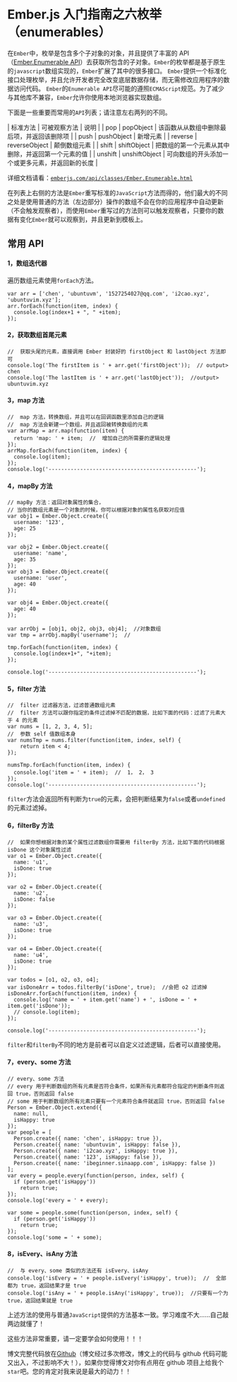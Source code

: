 # Ember.js 入门指南之六枚举（enumerables）

在`Ember`中，枚举是包含多个子对象的对象，并且提供了丰富的 API（[Ember.Enumerable API](http://emberjs.com/api/classes/Ember.Enumerable.html)）去获取所包含的子对象。`Ember`的枚举都是基于原生的`javascript`数组实现的，`Ember`扩展了其中的很多接口。 `Ember`提供一个标准化接口处理枚举，并且允许开发者完全改变底层数据存储，而无需修改应用程序的数据访问代码。 `Ember`的`Enumerable API`尽可能的遵照`ECMAScript`规范。为了减少与其他库不兼容，`Ember`允许你使用本地浏览器实现数组。

下面是一些重要而常用的`API`列表；请注意左右两列的不同。

| 标准方法 | 可被观察方法 | 说明 |
| pop | popObject | 该函数从从数组中删除最后项，并返回该删除项 |
| push | pushObject | 新增元素 |
| reverse | reverseObject | 颠倒数组元素 |
| shift | shiftObject | 把数组的第一个元素从其中删除，并返回第一个元素的值 |
| unshift | unshiftObject | 可向数组的开头添加一个或更多元素，并返回新的长度 |

详细文档请看：[`emberjs.com/api/classes/Ember.Enumerable.html`](http://emberjs.com/api/classes/Ember.Enumerable.html)

在列表上右侧的方法是`Ember`重写标准的`JavaScript`方法而得的，他们最大的不同之处是使用普通的方法（左边部分）操作的数组不会在你的应用程序中自动更新（不会触发观察者），而使用`Ember`重写过的方法则可以触发观察者，只要你的数据有变化`Ember`就可以观察到，并且更新到模板上。

## 常用 API

#### 1，数组迭代器

遍历数组元素使用`forEach`方法。

```
var arr = ['chen', 'ubuntuvm', '1527254027@qq.com', 'i2cao.xyz', 'ubuntuvim.xyz'];  
arr.forEach(function(item, index) {  
  console.log(index+1 + ", " +item);
}); 
```

#### 2，获取数组首尾元素

```
//  获取头尾的元素，直接调用 Ember 封装好的 firstObject 和 lastObject 方法即可
console.log('The firstItem is ' + arr.get('firstObject'));  // output> chen  
console.log('The lastItem is ' + arr.get('lastObject'));  //output> ubuntuvim.xyz 
```

#### 3，map 方法

```
//  map 方法，转换数组，并且可以在回调函数里添加自己的逻辑
//  map 方法会新建一个数组，并且返回被转换数组的元素
var arrMap = arr.map(function(item) {  
  return 'map: ' + item;  //  增加自己的所需要的逻辑处理
});
arrMap.forEach(function(item, index) {  
  console.log(item);
});
console.log('-----------------------------------------------'); 
```

#### 4，mapBy 方法

```
// mapBy 方法：返回对象属性的集合，
// 当你的数组元素是一个对象的时候，你可以根据对象的属性名获取对应值
var obj1 = Ember.Object.create({  
  username: '123',
  age: 25
});

var obj2 = Ember.Object.create({  
  username: 'name',
  age: 35
});
var obj3 = Ember.Object.create({  
  username: 'user',
  age: 40
});

var obj4 = Ember.Object.create({  
  age: 40
});

var arrObj = [obj1, obj2, obj3, obj4];  //对象数组  
var tmp = arrObj.mapBy('username');  // 

tmp.forEach(function(item, index) {  
  console.log(index+1+", "+item);
});

console.log('-----------------------------------------------'); 
```

#### 5，filter 方法

```
//  filter 过滤器方法，过滤普通数组元素
//  filter 方法可以跟你指定的条件过滤掉不匹配的数据，比如下面的代码：过滤了元素大于 4 的元素
var nums = [1, 2, 3, 4, 5];  
//  参数 self 值数组本身
var numsTmp = nums.filter(function(item, index, self) {  
    return item < 4;
});

numsTmp.forEach(function(item, index) {  
  console.log('item = ' + item);  //  1， 2， 3
});
console.log('-----------------------------------------------'); 
```

`filter`方法会返回所有判断为`true`的元素，会把判断结果为`false`或者`undefined`的元素过滤掉。

#### 6，filterBy 方法

```
//  如果你想根据对象的某个属性过滤数组你需要用 filterBy 方法，比如下面的代码根据 isDone 这个对象属性过滤
var o1 = Ember.Object.create({  
  name: 'u1',
  isDone: true
});

var o2 = Ember.Object.create({  
  name: 'u2',
  isDone: false
});

var o3 = Ember.Object.create({  
  name: 'u3',
  isDone: true
});

var o4 = Ember.Object.create({  
  name: 'u4',
  isDone: true
});

var todos = [o1, o2, o3, o4];  
var isDoneArr = todos.filterBy('isDone', true);  //会把 o2 过滤掉  
isDoneArr.forEach(function(item, index) {  
  console.log('name = ' + item.get('name') + ', isDone = ' + item.get('isDone'));
  // console.log(item);
});

console.log('-----------------------------------------------'); 
```

`filter`和`filterBy`不同的地方是前者可以自定义过滤逻辑，后者可以直接使用。

#### 7，every、some 方法

```
// every、some 方法
// every 用于判断数组的所有元素是否符合条件，如果所有元素都符合指定的判断条件则返回 true，否则返回 false
// some 用于判断数组的所有元素只要有一个元素符合条件就返回 true，否则返回 false
Person = Ember.Object.extend({  
  name: null,
  isHappy: true
});
var people = [  
  Person.create({ name: 'chen', isHappy: true }),
  Person.create({ name: 'ubuntuvim', isHappy: false }),
  Person.create({ name: 'i2cao.xyz', isHappy: true }),
  Person.create({ name: '123', isHappy: false }),
  Person.create({ name: 'ibeginner.sinaapp.com', isHappy: false })
];
var every = people.every(function(person, index, self) {  
  if (person.get('isHappy'))
    return true;
});
console.log('every = ' + every);

var some = people.some(function(person, index, self) {  
  if (person.get('isHappy'))
    return true;
});
console.log('some = ' + some); 
```

#### 8，isEvery、isAny 方法

```
//  与 every、some 类似的方法还有 isEvery、isAny 
console.log('isEvery = ' + people.isEvery('isHappy', true));  //  全部都为 true，返回结果才是 true  
console.log('isAny = ' + people.isAny('isHappy', true));  //只要有一个为 true，返回结果就是 true 
```

上述方法的使用与普通`JavaScript`提供的方法基本一致。学习难度不大……自己敲两边就懂了！

这些方法非常重要，请一定要学会如何使用！！！

博文完整代码放在[Github](https://github.com/ubuntuvim/my_emberjs_code)（博文经过多次修改，博文上的代码与 github 代码可能又出入，不过影响不大！），如果你觉得博文对你有点用在 github 项目上给我个`star`吧。您的肯定对我来说是最大的动力！！